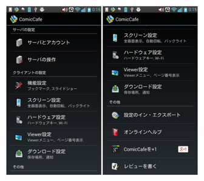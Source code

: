 <img src='https://raw.githubusercontent.com/burton999dev/ComicCafeHelp/master/images/ja/client/SettingsList.png' width='250px'/>
<img src='https://raw.githubusercontent.com/burton999dev/ComicCafeHelp/master/images/ja/client/SettingsList2.png' width='250px'/>
